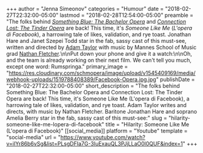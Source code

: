 +++
author = "Jenna Simeonov"
categories = "Humour"
date = "2018-02-27T22:32:00-05:00"
lastmod = "2018-02-28T12:54:00-05:00"
preamble = "The folks behind [*Something Blue: The Bachelor Opera*](/something-blue-the-bachelor-opera/) and [*Connection Lost: The Tinder Opera*](/has-everyone-seen-the-tinder-opera/) are back! This time, it's *Someone Like Me* (*L'opera di Facebook*), a harrowing tale of likes, validation, and rye toast. Jonathan Hare and Janet Szepei Todd star in the fab, sassy cast of this must-see, written and directed by [Adam Taylor](https://www.galaxy454.com/) with music by Mannes School of Music grad [Nathan Fletcher](https://www.nathanfletchermusic.com/).\n\nPut down your phone and give it a watch:\n\nOh, and the team is already working on their next film. We can't tell you much, except one word: Rumspringa."
primary_image = "https://res.cloudinary.com/schmopera/image/upload/v1545409169/media/webhook-uploads/1519788408389/Facebook-Opera.jpg.jpg"
publishDate = "2018-02-27T22:32:00-05:00"
short_description = "The folks behind Something Blue: The Bachelor Opera and Connection Lost: The Tinder Opera are back! This time, it&#039;s Someone Like Me (L&#039;opera di Facebook), a harrowing tale of likes, validation, and rye toast. Adam Taylor writes and directs, with music by Nathan Fletcher. Baritone Jonathan Hare and soprano Amelia Berry star in the fab, sassy cast of this must-see:"
slug = "hilarity-someone-like-me-lopera-di-facebook"
title = "Hilarity: Someone Like Me (L&#039;opera di Facebook)"
[[social_media]]
platform = "Youtube"
template = "social-media"
url = "https://www.youtube.com/watch?v=iIYr86b6vSg&list=PLsgDFIa7G-3IuExauQL3PJjLLaO0l0QUF&index=1"
+++



